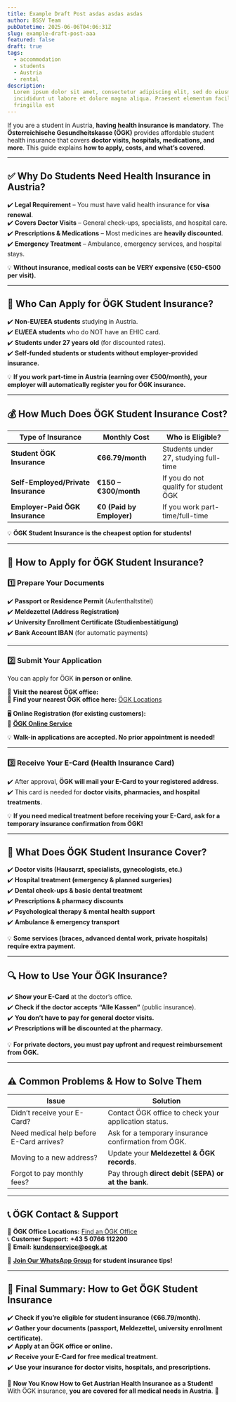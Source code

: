 ```yaml
---
title: Example Draft Post asdas asdas asdas
author: BSSV Team
pubDatetime: 2025-06-06T04:06:31Z
slug: example-draft-post-aaa
featured: false
draft: true
tags:
  - accommodation
  - students
  - Austria
  - rental
description:
  Lorem ipsum dolor sit amet, consectetur adipiscing elit, sed do eiusmod tempor
  incididunt ut labore et dolore magna aliqua. Praesent elementum facilisis leo vel
  fringilla est
---
```



If you are a student in Austria, **having health insurance is mandatory**. The **Österreichische Gesundheitskasse (ÖGK)** provides affordable student health insurance that covers **doctor visits, hospitals, medications, and more**. This guide explains **how to apply, costs, and what’s covered**.  

---

## ✅ **Why Do Students Need Health Insurance in Austria?**  
✔️ **Legal Requirement** – You must have valid health insurance for **visa renewal**.  
✔️ **Covers Doctor Visits** – General check-ups, specialists, and hospital care.  
✔️ **Prescriptions & Medications** – Most medicines are **heavily discounted**.  
✔️ **Emergency Treatment** – Ambulance, emergency services, and hospital stays.  

💡 **Without insurance, medical costs can be VERY expensive (€50-€500 per visit).**  

---

## 📌 **Who Can Apply for ÖGK Student Insurance?**  

✔️ **Non-EU/EEA students** studying in Austria.  
✔️ **EU/EEA students** who do NOT have an EHIC card.  
✔️ **Students under 27 years old** (for discounted rates).  
✔️ **Self-funded students or students without employer-provided insurance.**  

💡 **If you work part-time in Austria (earning over €500/month), your employer will automatically register you for ÖGK insurance.**  

---

## 💰 **How Much Does ÖGK Student Insurance Cost?**  

| Type of Insurance | Monthly Cost | Who is Eligible? |
|------------------|-------------|------------------|
| **Student ÖGK Insurance** | **€66.79/month** | Students under 27, studying full-time |
| **Self-Employed/Private Insurance** | **€150 – €300/month** | If you do not qualify for student ÖGK |
| **Employer-Paid ÖGK Insurance** | **€0 (Paid by Employer)** | If you work part-time/full-time |

💡 **ÖGK Student Insurance is the cheapest option for students!**  

---

## 📌 **How to Apply for ÖGK Student Insurance?**  

### **1️⃣ Prepare Your Documents**  
✔️ **Passport or Residence Permit** (Aufenthaltstitel)  
✔️ **Meldezettel (Address Registration)**  
✔️ **University Enrollment Certificate (Studienbestätigung)**  
✔️ **Bank Account IBAN** (for automatic payments)  

---

### **2️⃣ Submit Your Application**  
You can apply for ÖGK **in person or online**.  

📍 **Visit the nearest ÖGK office:**  
🔗 **Find your nearest ÖGK office here:** [ÖGK Locations](https://www.gesundheitskasse.at/)  

🖥️ **Online Registration (for existing customers):**  
🔗 **[ÖGK Online Service](https://www.gesundheitskasse.at/portal27/portal/gesundheitskasse/)**  

💡 **Walk-in applications are accepted. No prior appointment is needed!**  

---

### **3️⃣ Receive Your E-Card (Health Insurance Card)**  
✔️ After approval, **ÖGK will mail your E-Card to your registered address**.  
✔️ This card is needed for **doctor visits, pharmacies, and hospital treatments**.  

💡 **If you need medical treatment before receiving your E-Card, ask for a temporary insurance confirmation from ÖGK!**  

---

## 🏥 **What Does ÖGK Student Insurance Cover?**  

✔️ **Doctor visits (Hausarzt, specialists, gynecologists, etc.)**  
✔️ **Hospital treatment (emergency & planned surgeries)**  
✔️ **Dental check-ups & basic dental treatment**  
✔️ **Prescriptions & pharmacy discounts**  
✔️ **Psychological therapy & mental health support**  
✔️ **Ambulance & emergency transport**  

💡 **Some services (braces, advanced dental work, private hospitals) require extra payment.**  

---

## 🔍 **How to Use Your ÖGK Insurance?**  

✔️ **Show your E-Card** at the doctor’s office.  
✔️ **Check if the doctor accepts “Alle Kassen”** (public insurance).  
✔️ **You don’t have to pay for general doctor visits.**  
✔️ **Prescriptions will be discounted at the pharmacy.**  

💡 **For private doctors, you must pay upfront and request reimbursement from ÖGK.**  

---

## ⚠️ **Common Problems & How to Solve Them**  

| Issue  | Solution |
|--------|----------|
| Didn’t receive your E-Card? | Contact ÖGK office to check your application status. |
| Need medical help before E-Card arrives? | Ask for a temporary insurance confirmation from ÖGK. |
| Moving to a new address? | Update your **Meldezettel & ÖGK records**. |
| Forgot to pay monthly fees? | Pay through **direct debit (SEPA) or at the bank**. |

---

## 📞 **ÖGK Contact & Support**  

📍 **ÖGK Office Locations:** [Find an ÖGK Office](https://www.gesundheitskasse.at/)  
📞 **Customer Support:** **+43 5 0766 112200**  
📧 **Email:** **kundenservice@oegk.at**  

📢 **[Join Our WhatsApp Group](https://chat.whatsapp.com/LmVZz7wgJAd8Y95HYY2reQ) for student insurance tips!**  

---

## 🔗 **Final Summary: How to Get ÖGK Student Insurance**  
✔️ **Check if you’re eligible for student insurance (€66.79/month).**  
✔️ **Gather your documents (passport, Meldezettel, university enrollment certificate).**  
✔️ **Apply at an ÖGK office or online.**  
✔️ **Receive your E-Card for free medical treatment.**  
✔️ **Use your insurance for doctor visits, hospitals, and prescriptions.**  

🎉 **Now You Know How to Get Austrian Health Insurance as a Student!**  
With ÖGK insurance, **you are covered for all medical needs in Austria**. 🚀  
